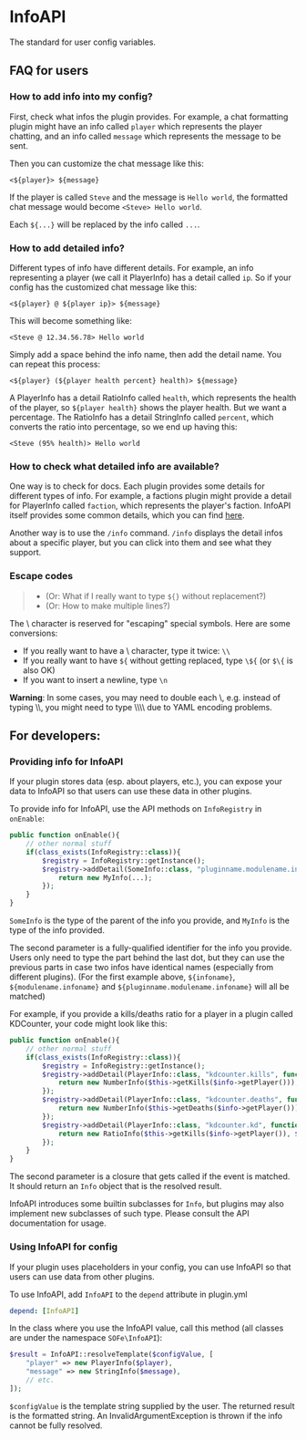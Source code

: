 # InfoAPI
The standard for user config variables.

## FAQ for users
### How to add info into my config?
First, check what infos the plugin provides. For example, a chat formatting plugin might have an info called `player` which represents the player chatting, and an info called `message` which represents the message to be sent.

Then you can customize the chat message like this:
```
<${player}> ${message}
```

If the player is called `Steve` and the message is `Hello world`, the formatted chat message would become `<Steve> Hello world`.

Each `${...}` will be replaced by the info called `...`.

### How to add detailed info?
Different types of info have different details. For example, an info representing a player (we call it PlayerInfo) has a detail called `ip`. So if your config has the customized chat message like this:
```
<${player} @ ${player ip}> ${message}
```

This will become something like:
```
<Steve @ 12.34.56.78> Hello world
```

Simply add a space behind the info name, then add the detail name. You can repeat this process:

```
<${player} (${player health percent} health)> ${message}
```

A PlayerInfo has a detail RatioInfo called `health`, which represents the health of the player, so `${player health}` shows the player health. But we want a percentage. The RatioInfo has a detail StringInfo called `percent`, which converts the ratio into percentage, so we end up having this:

```
<Steve (95% health)> Hello world
```

### How to check what detailed info are available?
One way is to check for docs. Each plugin provides some details for different types of info. For example, a factions plugin might provide a detail for PlayerInfo called `faction`, which represents the player's faction. InfoAPI itself provides some common details, which you can find [here](builtin-info.md).

Another way is to use the `/info` command. `/info` displays the detail infos about a specific player, but you can click into them and see what they support.

### Escape codes
> - (Or: What if I really want to type `${}` without replacement?)
> - (Or: How to make multiple lines?)

The \\ character is reserved for "escaping" special symbols. Here are some conversions:
- If you really want to have a \\ character, type it twice: `\\`
- If you really want to have `${` without getting replaced, type `\${` (or `$\{` is also OK)
- If you want to insert a newline, type `\n`

**Warning**: In some cases, you may need to double each \\, e.g. instead of typing \\\\, you might need to type \\\\\\\\ due to YAML encoding problems.

## For developers:
### Providing info for InfoAPI
If your plugin stores data (esp. about players, etc.), you can expose your data to InfoAPI so that users can use these data in other plugins.

To provide info for InfoAPI, use the API methods on `InfoRegistry` in `onEnable`:
```php
public function onEnable(){
	// other normal stuff
	if(class_exists(InfoRegistry::class)){
		$registry = InfoRegistry::getInstance();
		$registry->addDetail(SomeInfo::class, "pluginname.modulename.infoname", function(SomeInfo $info){
			return new MyInfo(...);
		});
	}
}
```

`SomeInfo` is the type of the parent of the info you provide, and `MyInfo` is the type of the info provided.

The second parameter is a fully-qualified identifier for the info you provide. Users only need to type the part behind the last dot, but they can use the previous parts in case two infos have identical names (especially from different plugins). (For the first example above, `${infoname}`, `${modulename.infoname}` and `${pluginname.modulename.infoname}` will all be matched)

For example, if you provide a kills/deaths ratio for a player in a plugin called KDCounter, your code might look like this:

```php
public function onEnable(){
	// other normal stuff
	if(class_exists(InfoRegistry::class)){
		$registry = InfoRegistry::getInstance();
		$registry->addDetail(PlayerInfo::class, "kdcounter.kills", function(PlayerInfo $info){
			return new NumberInfo($this->getKills($info->getPlayer()));
		});
		$registry->addDetail(PlayerInfo::class, "kdcounter.deaths", function(PlayerInfo $info){
			return new NumberInfo($this->getDeaths($info->getPlayer()));
		});
		$registry->addDetail(PlayerInfo::class, "kdcounter.kd", function(PlayerInfo $info){
			return new RatioInfo($this->getKills($info->getPlayer()), $this->getDeaths($info->getPlayer()));
		});
	}
}
```

The second parameter is a closure that gets called if the event is matched. It should return an `Info` object that is the resolved result.

InfoAPI introduces some builtin subclasses for `Info`, but plugins may also implement new subclasses of such type. Please consult the API documentation for usage.

### Using InfoAPI for config
If your plugin uses placeholders in your config, you can use InfoAPI so that users can use data from other plugins.

To use InfoAPI, add `InfoAPI` to the `depend` attribute in plugin.yml 
```yaml
depend: [InfoAPI]
```

In the class where you use the InfoAPI value, call this method (all classes are under the namespace `SOFe\InfoAPI`):
```php
$result = InfoAPI::resolveTemplate($configValue, [
	"player" => new PlayerInfo($player),
	"message" => new StringInfo($message),
	// etc.
]);
```

`$configValue` is the template string supplied by the user. The returned result is the formatted string. An InvalidArgumentException is thrown if the info cannot be fully resolved.

